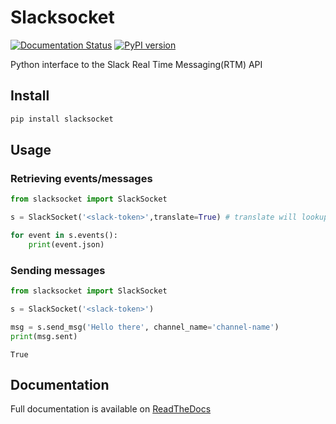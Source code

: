 # Slacksocket

[![Documentation Status](https://img.shields.io/badge/docs-latest-brightgreen.png?style=flat)](http://slacksocket.readthedocs.org/en/latest/client/) [![PyPI version](https://badge.fury.io/py/slacksocket@2x.png)](https://badge.fury.io/py/slacksocket)

Python interface to the Slack Real Time Messaging(RTM) API

## Install

```bash
pip install slacksocket
```

## Usage

### Retrieving events/messages
```python
from slacksocket import SlackSocket

s = SlackSocket('<slack-token>',translate=True) # translate will lookup and replace user and channel IDs with their human-readable names. default true. 

for event in s.events():
    print(event.json)
```

### Sending messages
```python
from slacksocket import SlackSocket

s = SlackSocket('<slack-token>')

msg = s.send_msg('Hello there', channel_name='channel-name') 
print(msg.sent)
```

```
True
```

## Documentation

Full documentation is available on [ReadTheDocs](http://slacksocket.readthedocs.org/en/latest/client/)
